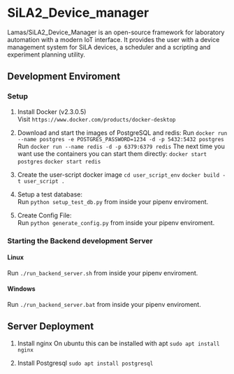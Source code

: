 # SiLA2_Device_manager

Lamas/SiLA2_Device_Manager is an open-source framework for laboratory automation with a modern IoT interface. It provides the user with a device management system for SiLA devices, a scheduler and a scripting and experiment planning utility.


## Development Enviroment

### Setup
1. Install Docker (v2.3.0.5)  
Visit `https://www.docker.com/products/docker-desktop`   

2. Download and start the images of PostgreSQL and redis: 
Run `docker run --name postgres -e POSTGRES_PASSWORD=1234 -d -p 5432:5432 postgres`  
Run `docker run --name redis -d -p 6379:6379 redis`
The next time you want use the containers you can start them directly: 
`docker start postgres`
`docker start redis`
	
3. Create the user-script docker image
`cd user_script_env`
`docker build -t user_script .`

4. Setup a test database:  
Run `python setup_test_db.py` from inside your pipenv enviroment.

5. Create Config File:  
Run `python generate_config.py` from inside your pipenv enviroment.


### Starting the Backend development Server

#### Linux
Run `./run_backend_server.sh` from inside your pipenv enviroment.

#### Windows
Run `./run_backend_server.bat` from inside your pipenv enviroment.

## Server Deployment 

1. Install nginx
On ubuntu this can be installed with apt 
`sudo apt install nginx`

2. Install Postgresql
`sudo apt install postgresql`
